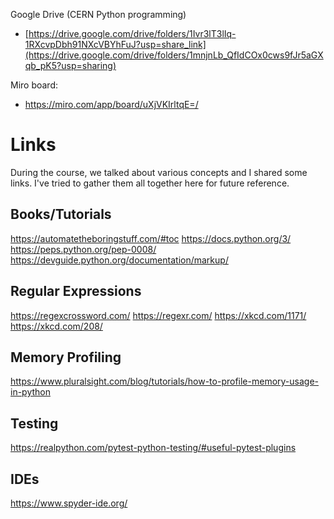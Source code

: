 Google Drive (CERN Python programming)

- [https://drive.google.com/drive/folders/1Ivr3lT3lIq-1RXcvpDbh91NXcVBYhFuJ?usp=share_link](https://drive.google.com/drive/folders/1mnjnLb_QfIdCOx0cws9fJr5aGXqb_pK5?usp=sharing)

Miro board:

- https://miro.com/app/board/uXjVKIrltqE=/

# Links

During the course, we talked about various concepts and I shared some links. I've tried to gather them all together here for future reference.

## Books/Tutorials

https://automatetheboringstuff.com/#toc
https://docs.python.org/3/
https://peps.python.org/pep-0008/
https://devguide.python.org/documentation/markup/

## Regular Expressions

https://regexcrossword.com/
https://regexr.com/
https://xkcd.com/1171/
https://xkcd.com/208/

## Memory Profiling

https://www.pluralsight.com/blog/tutorials/how-to-profile-memory-usage-in-python

## Testing

https://realpython.com/pytest-python-testing/#useful-pytest-plugins

## IDEs

https://www.spyder-ide.org/
